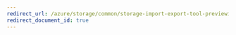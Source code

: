 ```yaml
---
redirect_url: /azure/storage/common/storage-import-export-tool-previewing-drive-usage-export-v1
redirect_document_id: true
---
```

